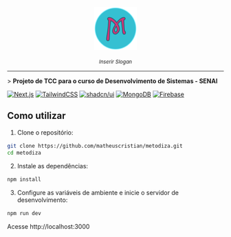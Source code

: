 <!-- <p align="center"><font size="10">METODIZA</font></p> -->

<p align="center">
<img src="public/logo.svg" width="20%" />
</p>

<p align="center"> <small><i>Inserir Slogan</i></small> </p>

<hr />

\> **Projeto de TCC para o curso de Desenvolvimento de Sistemas - SENAI**

[![Next.js](https://img.shields.io/badge/Next.js-black?logo=next.js&logoColor=white)](#)
[![TailwindCSS](https://img.shields.io/badge/Tailwind%20CSS-%2338B2AC.svg?logo=tailwind-css&logoColor=white)](#) 
[![shadcn/ui](https://img.shields.io/badge/shadcn%2Fui-000?logo=shadcnui&logoColor=fff)](#)
[![MongoDB](https://img.shields.io/badge/MongoDB-%234ea94b.svg?logo=mongodb&logoColor=white)](#)
[![Firebase](https://img.shields.io/badge/Firebase-039BE5?logo=Firebase&logoColor=white)](#)

## Como utilizar

1. Clone o repositório:

```sh
git clone https://github.com/matheuscristian/metodiza.git
cd metodiza
```

2. Instale as dependências:

```sh
npm install
```

3. Configure as variáveis de ambiente e inicie o servidor de desenvolvimento:

```sh
npm run dev
```

Acesse http://localhost:3000
